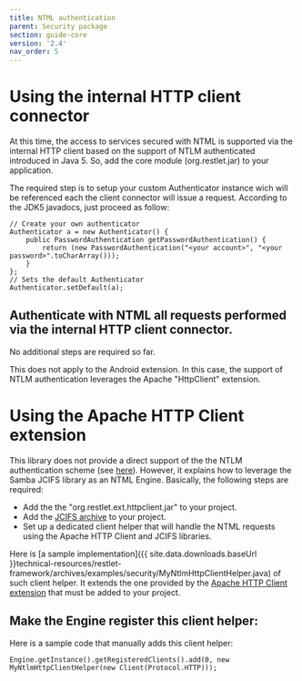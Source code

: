 ```yaml
---
title: NTML authentication
parent: Security package
section: guide-core
version: '2.4'
nav_order: 5
---
```

# Using the internal HTTP client connector

At this time, the access to services secured with NTML is supported via the internal HTTP client
based on the support of NTLM authenticated introduced in Java 5. So, add the core module (org.restlet.jar) to your
application.

The required step is to setup your custom Authenticator instance wich will be
referenced each the client connector will issue a request. According to the JDK5
javadocs, just proceed as follow:


<pre class="language-java"><code class="language-java">// Create your own authenticator
Authenticator a = new Authenticator() {
&nbsp;&nbsp;&nbsp; public PasswordAuthentication getPasswordAuthentication() {
&nbsp;&nbsp;&nbsp;&nbsp;&nbsp;&nbsp;&nbsp; return (new PasswordAuthentication("&lt;your account&gt;", "&lt;your password&gt;".toCharArray()));
&nbsp;&nbsp;&nbsp; }
};
// Sets the default Authenticator
Authenticator.setDefault(a);
</code></pre>

## Authenticate with NTML all requests performed via the internal HTTP client connector.

No additional steps are required so far.


This does not apply to the Android extension. In this case, the
support of NTLM authentication leverages the Apache "HttpClient" extension.


# Using the Apache HTTP Client extension

This library does not provide a direct support of the the NTLM authentication
scheme (see
[here](https://hc.apache.org/httpcomponents-client-ga/ntlm.html)).
However, it explains how to leverage the Samba JCIFS library as an NTML Engine.
Basically, the following steps are required:

 - Add the the "org.restlet.ext.httpclient.jar" to your project.
 - Add the [JCIFS archive](http://jcifs.samba.org/) to your project.
 - Set up a dedicated client helper that will handle the NTML requests using
the Apache HTTP Client and JCIFS libraries.

Here is [a sample implementation]({{ site.data.downloads.baseUrl }}technical-resources/restlet-framework/archives/examples/security/MyNtlmHttpClientHelper.java) of such
client helper. It extends the one provided by the [Apache HTTP Client extension](../../extensions/httpclient) that must
be added to your project.


## Make the Engine register this client helper:

Here is a sample code that manually adds this client helper:

<pre class="language-java"><code class="language-java">Engine.getInstance().getRegisteredClients().add(0, new MyNtlmHttpClientHelper(new Client(Protocol.HTTP)));
</code></pre>
